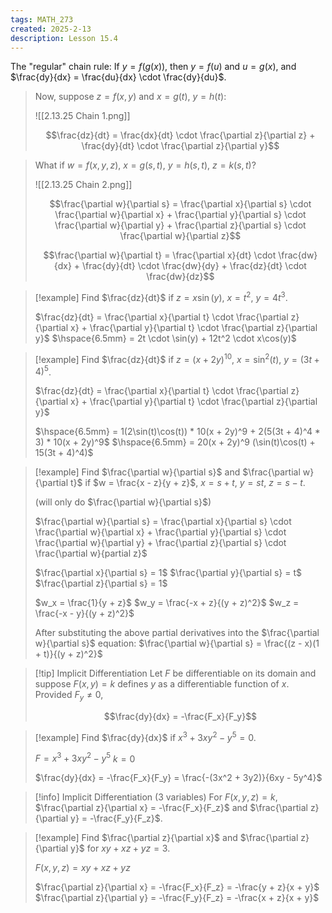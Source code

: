 ```yaml
---
tags: MATH_273
created: 2025-2-13
description: Lesson 15.4
---
```


The "regular" chain rule: If $y = f(g(x))$, then $y = f(u)$ and $u = g(x)$, and $\frac{dy}{dx} = \frac{du}{dx} \cdot \frac{dy}{du}$.

> Now, suppose $z = f(x, y)$ and $x = g(t)$, $y = h(t)$:
> 
> ![[2.13.25 Chain 1.png]]
> 
> $$\frac{dz}{dt} = \frac{dx}{dt} \cdot \frac{\partial z}{\partial z} + \frac{dy}{dt} \cdot \frac{\partial z}{\partial y}$$

> What if $w = f(x, y, z)$, $x = g(s, t)$, $y = h(s, t)$, $z = k(s, t)$?
> 
> ![[2.13.25 Chain 2.png]]
> 
> $$\frac{\partial w}{\partial s} = \frac{\partial x}{\partial s} \cdot \frac{\partial w}{\partial x} + \frac{\partial y}{\partial s} \cdot \frac{\partial w}{\partial y} + \frac{\partial z}{\partial s} \cdot \frac{\partial w}{\partial z}$$
> 
> $$\frac{\partial w}{\partial t} = \frac{\partial x}{dt} \cdot \frac{dw}{dx} + \frac{dy}{dt} \cdot \frac{dw}{dy} + \frac{dz}{dt} \cdot \frac{dw}{dz}$$

> [!example]
> Find $\frac{dz}{dt}$ if $z = x\sin(y)$, $x = t^2$, $y = 4t^3$.
> 
> $\frac{dz}{dt} = \frac{\partial x}{\partial t} \cdot \frac{\partial z}{\partial x} + \frac{\partial y}{\partial t} \cdot \frac{\partial z}{\partial y}$
> $\hspace{6.5mm} = 2t \cdot \sin(y) + 12t^2 \cdot x\cos(y)$

> [!example]
> Find $\frac{dz}{dt}$ if $z = (x + 2y)^{10}$, $x = \sin^2(t)$, $y = (3t + 4)^5$.
> 
> $\frac{dz}{dt} = \frac{\partial x}{\partial t} \cdot \frac{\partial z}{\partial x} + \frac{\partial y}{\partial t} \cdot \frac{\partial z}{\partial y}$
> 
> $\hspace{6.5mm} = 1(2\sin(t)\cos(t)) * 10(x + 2y)^9 + 2(5(3t + 4)^4 * 3) * 10(x + 2y)^9$
> $\hspace{6.5mm} = 20(x + 2y)^9 (\sin(t)\cos(t) + 15(3t + 4)^4)$

> [!example]
> Find $\frac{\partial w}{\partial s}$ and $\frac{\partial w}{\partial t}$ if $w = \frac{x - z}{y + z}$, $x = s + t$, $y = st$, $z = s - t$.
> 
> (will only do $\frac{\partial w}{\partial s}$)
> 
> $\frac{\partial w}{\partial s} = \frac{\partial x}{\partial s} \cdot \frac{\partial w}{\partial x} + \frac{\partial y}{\partial s} \cdot \frac{\partial w}{\partial y} + \frac{\partial z}{\partial s} \cdot \frac{\partial w}{partial z}$
> 
> $\frac{\partial x}{\partial s} = 1$
> $\frac{\partial y}{\partial s} = t$
> $\frac{\partial z}{\partial s} = 1$
> 
> $w_x = \frac{1}{y + z}$
> $w_y = \frac{-x + z}{(y + z)^2}$
> $w_z = \frac{-x - y}{(y + z)^2}$
> 
> After substituting the above partial derivatives into the $\frac{\partial w}{\partial s}$ equation:
> $\frac{\partial w}{\partial s} = \frac{(z - x)(1 + t)}{(y + z)^2}$

> [!tip] Implicit Differentiation
> Let $F$ be differentiable on its domain and suppose $F(x, y) = k$ defines $y$ as a differentiable function of $x$. Provided $F_y \neq 0$,
> 
> $$\frac{dy}{dx} = -\frac{F_x}{F_y}$$

> [!example]
> Find $\frac{dy}{dx}$ if $x^3 + 3xy^2 - y^5 = 0$.
> 
> $F = x^3 + 3xy^2 - y^5$
> $k = 0$
> 
> $\frac{dy}{dx} = -\frac{F_x}{F_y} = \frac{-(3x^2 + 3y2)}{6xy - 5y^4}$

> [!info] Implicit Differentiation (3 variables)
> For $F(x, y, z) = k$, $\frac{\partial z}{\partial x} = -\frac{F_x}{F_z}$ and $\frac{\partial z}{\partial y} = -\frac{F_y}{F_z}$.

> [!example]
> Find $\frac{\partial z}{\partial x}$ and $\frac{\partial z}{\partial y}$ for $xy + xz + yz = 3$.
> 
> $F(x, y, z) = xy + xz + yz$
> 
> $\frac{\partial z}{\partial x} = -\frac{F_x}{F_z} = -\frac{y + z}{x + y}$
> $\frac{\partial z}{\partial y} = -\frac{F_y}{F_z} = -\frac{x + z}{x + y}$